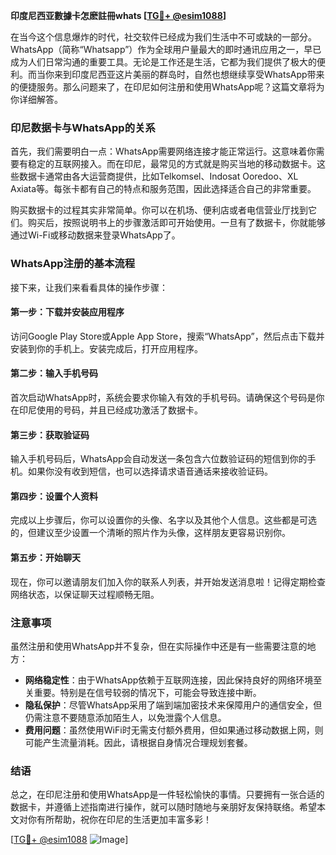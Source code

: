**印度尼西亚數據卡怎麽註冊whats [[TG💪+ @esim1088](https://t.me/s/esim1088)]**

在当今这个信息爆炸的时代，社交软件已经成为我们生活中不可或缺的一部分。WhatsApp（简称“Whatsapp”）作为全球用户量最大的即时通讯应用之一，早已成为人们日常沟通的重要工具。无论是工作还是生活，它都为我们提供了极大的便利。而当你来到印度尼西亚这片美丽的群岛时，自然也想继续享受WhatsApp带来的便捷服务。那么问题来了，在印尼如何注册和使用WhatsApp呢？这篇文章将为你详细解答。

### 印尼数据卡与WhatsApp的关系

首先，我们需要明白一点：WhatsApp需要网络连接才能正常运行。这意味着你需要有稳定的互联网接入。而在印尼，最常见的方式就是购买当地的移动数据卡。这些数据卡通常由各大运营商提供，比如Telkomsel、Indosat Ooredoo、XL Axiata等。每张卡都有自己的特点和服务范围，因此选择适合自己的非常重要。

购买数据卡的过程其实非常简单。你可以在机场、便利店或者电信营业厅找到它们。购买后，按照说明书上的步骤激活即可开始使用。一旦有了数据卡，你就能够通过Wi-Fi或移动数据来登录WhatsApp了。

### WhatsApp注册的基本流程

接下来，让我们来看看具体的操作步骤：

#### 第一步：下载并安装应用程序
访问Google Play Store或Apple App Store，搜索“WhatsApp”，然后点击下载并安装到你的手机上。安装完成后，打开应用程序。

#### 第二步：输入手机号码
首次启动WhatsApp时，系统会要求你输入有效的手机号码。请确保这个号码是你在印尼使用的号码，并且已经成功激活了数据卡。

#### 第三步：获取验证码
输入手机号码后，WhatsApp会自动发送一条包含六位数验证码的短信到你的手机。如果你没有收到短信，也可以选择请求语音通话来接收验证码。

#### 第四步：设置个人资料
完成以上步骤后，你可以设置你的头像、名字以及其他个人信息。这些都是可选的，但建议至少设置一个清晰的照片作为头像，这样朋友更容易识别你。

#### 第五步：开始聊天
现在，你可以邀请朋友们加入你的联系人列表，并开始发送消息啦！记得定期检查网络状态，以保证聊天过程顺畅无阻。

### 注意事项

虽然注册和使用WhatsApp并不复杂，但在实际操作中还是有一些需要注意的地方：

- **网络稳定性**：由于WhatsApp依赖于互联网连接，因此保持良好的网络环境至关重要。特别是在信号较弱的情况下，可能会导致连接中断。
- **隐私保护**：尽管WhatsApp采用了端到端加密技术来保障用户的通信安全，但仍需注意不要随意添加陌生人，以免泄露个人信息。
- **费用问题**：虽然使用WiFi时无需支付额外费用，但如果通过移动数据上网，则可能产生流量消耗。因此，请根据自身情况合理规划套餐。

### 结语

总之，在印尼注册和使用WhatsApp是一件轻松愉快的事情。只要拥有一张合适的数据卡，并遵循上述指南进行操作，就可以随时随地与亲朋好友保持联络。希望本文对你有所帮助，祝你在印尼的生活更加丰富多彩！

[[TG💪+ @esim1088](https://t.me/s/esim1088) ![Image](https://i.postimg.cc/4NQfJmqS/Snipaste-2025-05-13-00-14-12.png)]